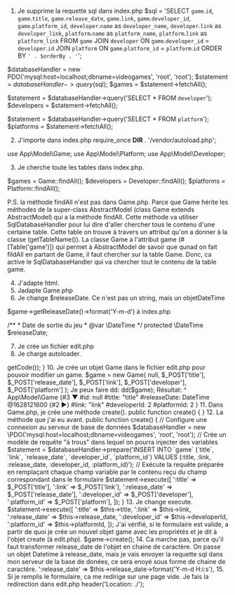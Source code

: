 1. Je supprime la requette sql dans index.php
$sql = 'SELECT
`game`.`id`,
`game`.`title`,
`game`.`release_date`,
`game`.`link`,
`game`.`developer_id`,
`game`.`platform_id`,
`developer`.`name` as `developer_name`,
`developer`.`link` as `developer_link`,
`platform`.`name` as `platform_name`,
`platform`.`link` as `platform_link`
FROM `game`
JOIN `developer` ON `game`.`developer_id` = `developer`.`id`
JOIN `platform` ON `game`.`platform_id` = `platform`.`id`
ORDER BY `' . $orderBy . '`';

$databaseHandler = new PDO('mysql:host=localhost;dbname=videogames', 'root', 'root');
$statement = $databaseHandler->query($sql);
$games = $statement->fetchAll();

$statement = $databaseHandler->query('SELECT * FROM `developer`');
$developers = $statement->fetchAll();

$statement = $databaseHandler->query('SELECT * FROM `platform`');
$platforms = $statement->fetchAll();

2. J'importe dans index.php
require_once __DIR__ . '/vendor/autoload.php';

use App\Model\Game;
use App\Model\Platform;
use App\Model\Developer;

3. Je cherche toute les tables dans index.php.

$games = Game::findAll();
$developers = Developer::findAll();
$platforms = Platform::findAll();

P.S. la méthode findAll n'est pas dans Game.php. Parce que Game hérite les méthodes de la super-class AbstractModel (class Game extends AbstractModel) qui a la méthode findAll. Cette méthode va utiliser SqlDatabaseHandler pour lui dire d'aller chercher tous le contenu d'une certaine table. Cette table on trouve à travers un attribut qu'on a donner à la classe (getTableName()). La classe Game a l'attribut game (#[Table('game')]) qui permet à AbstractModel de savoir que qunad on fait fildAll en partant de Game, il faut chercher sur la table Game. Donc, ca active le SqlDatabaseHandler qui va chercher tout le contenu de la table game. 

4. J'adapte html.
5. Jadapte Game.php
6. Je change $releaseDate.  Ce n'est pas un string, mais un objetDateTime

$game->getReleaseDate()->format('Y-m-d') à index.php

  /**
     * Date de sortie du jeu
     * @var \DateTime
     */
    protected \DateTime $releaseDate;

7. Je crée un fichier edit.php
8. Je charge autoloader.
<?php
require_once __DIR__ . '/vendor/autoload.php';

9. Je fais toutes les verifications.

try {
    // Si la méthode HTTP utilisée dans cette requête n'est pas POST, c'est donc que l'utilisateur a tenté d'accéder à ce script manuellement
    if ($_SERVER['REQUEST_METHOD'] !== 'POST') {
        throw new Exception('This script must be accessed via a POST HTTP request.', 0);
    }

    // S'il manque un seul des champ présents dans le formulaire, c'est donc que l'utilisateur a contourné le formulaire
    if (!isset($_POST['title']) ||
        !isset($_POST['link']) ||
        !isset($_POST['release_date']) ||
        !isset($_POST['developer']) ||
        !isset($_POST['platform'])
    ) {
        throw new Exception('Form field missing in request.', 1);
    }

    // Teste si l'un des champs est vide
    if (empty($_POST['title']) ||
        empty($_POST['link']) ||
        empty($_POST['release_date']) ||
        empty($_POST['developer']) ||
        empty($_POST['platform'])
    ) {
        throw new Exception('Form should not have empty fields.', 2);
    }

  
}
catch (Exception $exception) {
    // Redirige sur la liste des jeux
    header('Location: /?error=' . $exception->getCode());
}

10. Je crée un objet Game dans le fichier edit.php pour pouvoir modifier un game.
 $game = new Game(
        null,
        $_POST['title'],
        $_POST['release_date'],
        $_POST['link'],
        $_POST['developer'],
        $_POST['platform']

    );
    Je peux faire dd:
 dd($game);

Résultat:
^ App\Model\Game {#3 ▼
  #id: null
  #title: "title"
  #releaseDate: DateTime @1628121600 {#2 ▶}
  #link: "link"
  #developerId: 2
  #platformId: 2
}

11. Dans Game.php, je crée une méthode create().
 public function create()
    {
    }

12. La méthode que j'ai eu avant.
   public function create()
    {
        // Configure une connexion au serveur de base de données
        $databaseHandler = new \PDO('mysql:host=localhost;dbname=videogames', 'root', 'root');
        // Crée un modèle de requête "à trous" dans lequel on pourra injecter des variables
        $statement = $databaseHandler->prepare('INSERT INTO `game`
    (`title`, `link`, `release_date`, `developer_id`, `platform_id`)
VALUES (:title, :link, :release_date, :developer_id, :platform_id)');
        // Exécute la requête préparée en remplaçant chaque champ variable par le contenu reçu du champ correspondant dans le formulaire
        $statement->execute([
            ':title' => $_POST['title'],
            ':link' => $_POST['link'],
            ':release_date' => $_POST['release_date'],
            ':developer_id' => $_POST['developer'],
            ':platform_id' => $_POST['platform'],
        ]);
    }

13. Je change execute.
 $statement->execute([
            ':title' => $this->title,
            ':link' => $this->link,
            ':release_date' => $this->release_date,
            ':developer_id' => $this->developerId,
            ':platform_id' => $this->platformId,
        ]);

J'ai vérifié, si le formulaire est valide, a partir de quoi je crée un nouvel objet game avec les propriétés et je dit à l'objet create (à edit.php).
$game->create();

14. Ca marche pas, parce qu'il faut transformer release_date de l'objet en chaine de caractère.
On passe un objet Datetime à release_date, mais je vais envoyer la requette sql dans mon serveur de la base de donées, ce sera enoyé sous forme de chaine de caractère. 

 ':release_date' => $this->release_date->format('Y-m-d H:i:s'),

15. Si je remplis le formulaire, ca me redirige sur une page vide. Je fais la redirection dans edit.php
 header('Location: ./');



